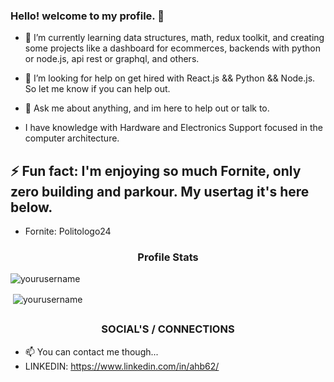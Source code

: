 ### Hello! welcome to my profile. 👋

- 🌱 I’m currently learning data structures, math, redux toolkit, and creating some projects like a dashboard for ecommerces, backends with python or node.js, api rest or graphql, and others.

- 🤔 I’m looking for help on get hired with React.js && Python && Node.js. So let me know if you can help out.

- 💬 Ask me about anything, and im here to help out or talk to.

- I have knowledge with Hardware and Electronics Support focused in the computer architecture. 

## ⚡ Fun fact: I'm enjoying so much Fornite, only zero building and parkour. My usertag it's here below.  
- Fornite: Politologo24

<h3 align="center">Profile Stats</h3>

<p align="left"> <img src="https://komarev.com/ghpvc/?username=yourusername" alt="yourusername" /> </p>

<p>&nbsp;<img align="center" src="https://github-readme-stats.vercel.app/api?username=yourusername&show_icons=true" alt="yourusername" /></p>

## <h3 align="center">SOCIAL'S / CONNECTIONS</h3>

- 📫 You can contact me though...
- LINKEDIN: https://www.linkedin.com/in/ahb62/

